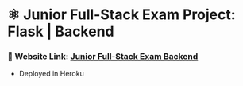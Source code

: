 # ⚛️ Junior Full-Stack Exam Project: Flask | Backend

### 🔗 Website Link: [Junior Full-Stack Exam Backend](https://junior-full-stack-backend-cc749c64e24a.herokuapp.com)

- Deployed in Heroku
